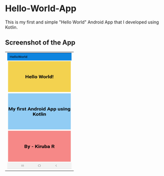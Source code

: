 # Hello-World-App
This is my first and simple "Hello World" Android App that I developed using Kotlin. 

## Screenshot of the App
<table>
<tr>
<td> <img src = "screenshot.jpg" height="380" width="210"> </td>
</tr>
</table>
